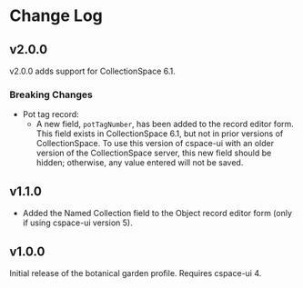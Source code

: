 # Change Log

## v2.0.0

v2.0.0 adds support for CollectionSpace 6.1.

### Breaking Changes

- Pot tag record:
  - A new field, `potTagNumber`, has been added to the record editor form. This field exists in CollectionSpace 6.1, but not in prior versions of CollectionSpace. To use this version of cspace-ui with an older version of the CollectionSpace server, this new field should be hidden; otherwise, any value entered will not be saved.

## v1.1.0

- Added the Named Collection field to the Object record editor form (only if using cspace-ui version 5).

## v1.0.0

Initial release of the botanical garden profile. Requires cspace-ui 4.
